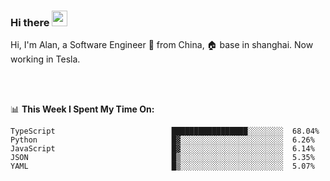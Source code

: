 ### Hi there <img src="https://media.giphy.com/media/hvRJCLFzcasrR4ia7z/giphy.gif" width="25px">

<!-- ![visitors](https://visitor-badge.glitch.me/badge?page_id=dislfyer.dislfyer) -->

Hi, I'm Alan, a Software Engineer 🚀 from China, 🏠 base in shanghai. Now working in Tesla.

<br/>
<br/>

📊 **This Week I Spent My Time On:**


<!--START_SECTION:waka-->

```text
TypeScript                          █████████████████░░░░░░░░  68.04%
Python                              █▓░░░░░░░░░░░░░░░░░░░░░░░  6.26%
JavaScript                          █▓░░░░░░░░░░░░░░░░░░░░░░░  6.14%
JSON                                █▒░░░░░░░░░░░░░░░░░░░░░░░  5.35%
YAML                                █▒░░░░░░░░░░░░░░░░░░░░░░░  5.07%
```

<!--END_SECTION:waka-->

<!--
**About Me:**
 -->
